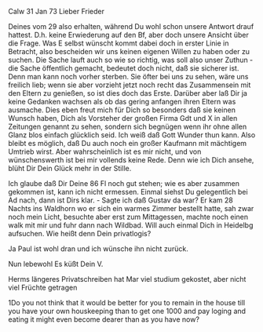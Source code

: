  Calw 31 Jan 73
Lieber Frieder

Deines vom 29 also erhalten, während Du wohl schon unsere Antwort drauf hattest. D.h. keine Erwiederung auf den Bf, aber doch unsere Ansicht über die Frage. Was E selbst wünscht kommt dabei doch in erster Linie in Betracht, also bescheiden wir uns keinen eigenen Willen zu haben oder zu suchen. Die Sache lauft auch so wie so richtig, was soll also unser Zuthun - die Sache öffentlich gemacht, bedeutet doch nicht, daß sie sicherer ist. Denn man kann noch vorher sterben. Sie öfter bei uns zu sehen, wäre uns freilich lieb; wenn sie aber vorzieht jetzt noch recht das Zusammensein mit den Eltern zu genießen, so ist dies doch das Erste. Darüber aber laß Dir ja keine Gedanken wachsen als ob das gering anfangen ihren Eltern was ausmache. Dies eben freut mich für Dich so besonders daß sie keinen Wunsch haben, Dich als Vorsteher der großen Firma Gdt und X in allen Zeitungen genannt zu sehen, sondern sich begnügen wenn ihr ohne allen Glanz blos einfach glücklich seid. Ich weiß daß Gott Wunder thun kann. Also bleibt es möglich, daß Du auch noch ein großer Kaufmann mit mächtigem Umtrieb wirst. Aber wahrscheinlich ist es mir nicht, und von wünschenswerth ist bei mir vollends keine Rede. Denn wie ich Dich ansehe, blüht Dir Dein Glück mehr in der Stille.

Ich glaube daß Dir Deine 86 Fl noch gut stehen; wie es aber zusammen gekommen ist, kann ich nicht ermessen. Einmal siehst Du gelegentlich bei Ad nach, dann ist Dirs klar. - Sagte ich daß Gustav da war? Er kam 28 Nachts ins Waldhorn wo er sich ein warmes Zimmer bestellt hatte, sah zwar noch mein Licht, besuchte aber erst zum Mittagessen, machte noch einen walk mit mir und fuhr dann nach Wildbad. Will auch einmal Dich in Heidelbg aufsuchen. Wie heißt denn Dein privatlogis?

Ja Paul ist wohl dran und ich wünsche ihn nicht zurück.

 Nun lebewohl
 Es küßt Dein V.

Herms längeres Privatschreiben hat Mar viel studium gekostet, aber nicht viel Früchte getragen


1Do you not think that it would be better for you to remain in the house till you have your own houskeeping than to get one 1000 and pay loging and eating it might even become dearer than as you have now?
